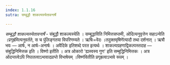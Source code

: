 ```yaml
---
index: 1.1.16
sutra: सम्बुद्धौ शाकल्यस्येतावनार्षे

---
```

_सम्बुद्धौ शाकल्यस्येतावनार्षे_ - संबुद्धौ शाकल्यस्येति । सम्बुद्धाविति निमित्तसप्तमी, ओदित्यनुवृत्तेन सहाऽन्वेति ।प्रगृह्र॑मित्यनुवर्तते, स च पुंलिङ्गतया विपरिणम्यते । ऋषिः=वेदः ।तदुक्तमृषिणे॑त्यादौ तथा दर्शनात् । ऋषौ भवः — आर्षः, न आर्षः-अनार्षः । अवैदिके इतिशब्दे परत इत्यर्थः । शाकल्यग्रहणाद्विकल्पस्तदाह — संबुद्धिनिमित्तक इति । विष्णो इतीति । अत्र ओकारो 'ह्यस्वस्य गुण' इति सम्बुद्धिनिमित्तकः । अत्र ओदन्तत्वेऽपि निपातत्वाऽभावादप्राप्ते विभाषेयम् ।विष्ण॑वितीति प्रगृह्रत्वाऽभावे रूपम् । 